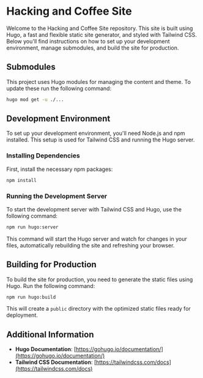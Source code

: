 # Hacking and Coffee Site

Welcome to the Hacking and Coffee Site repository. This site is built using Hugo, a fast and flexible static site generator, and styled with Tailwind CSS. Below you'll find instructions on how to set up your development environment, manage submodules, and build the site for production.

## Submodules

This project uses Hugo modules for managing the content and theme. To update these run the following command:

```bash
hugo mod get -u ./...
```

## Development Environment

To set up your development environment, you'll need Node.js and npm installed. This setup is used for Tailwind CSS and running the Hugo server.

### Installing Dependencies

First, install the necessary npm packages:

```bash
npm install
```

### Running the Development Server

To start the development server with Tailwind CSS and Hugo, use the following command:

```bash
npm run hugo:server
```

This command will start the Hugo server and watch for changes in your files, automatically rebuilding the site and refreshing your browser.

## Building for Production

To build the site for production, you need to generate the static files using Hugo. Run the following command:

```bash
npm run hugo:build
```

This will create a `public` directory with the optimized static files ready for deployment.

## Additional Information

- **Hugo Documentation**: [https://gohugo.io/documentation/](https://gohugo.io/documentation/)
- **Tailwind CSS Documentation**: [https://tailwindcss.com/docs](https://tailwindcss.com/docs)
